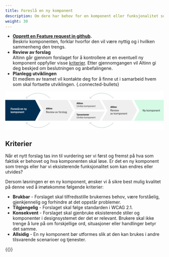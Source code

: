 ```yaml
---
title: Foreslå en ny komponent
description: Om dere har behov for en komponent eller funksjonalitet som vi ikke tilbyr ønsker vi at behovet blir meldt som en feature request før utviklingen starter. 
weight: 30
---
```


- **[Opprett en Feature request in github](https://github.com/Altinn/altinn-studio/issues/new?assignees=FinnurO&labels=kind%2Ffeature-request&template=feature_request.md).**  
Beskriv komponenten, forklar hvorfor den vil være nyttig og i hvilken 
sammenheng den trengs. 
- **Review av forslag**  
Altinn går gjennom forslaget for å kontrollere at en eventuell ny komponent oppfyller visse [kriterier](#kriterier). 
Etter gjennomgangen vil Altinn gi deg beskjed om beslutningen og anbefalingene.
- **Planlegg utviklingen**  
Et medlem av teamet vil kontakte deg for å finne ut i samarbeid hvem som skal 
fortsette utviklingen. 
{.connected-bullets}

![Foreslå en ny komponent](contributing-propose.svg "Ønsket forløp når nye komponenter blir foreslått")

## Kriterier

Når et nytt forslag tas inn til vurdering ser vi først og fremst på hva som faktisk er behovet og hva komponenten skal løse. 
Er det en ny komponent som trengs eller har vi eksisterende funksjonalitet som kan endres eller utvides? 

Dersom løsningen er en ny komponent, ønsker vi å sikre best mulig kvalitet på denne ved å imøtekomme følgende 
kriterier: 
- **Brukbar** - Forslaget skal tilfredsstille brukernes behov, være forståelig, gjenkjennelig og forhindre at det 
oppstår problemer.
- **Tilgjengelig** - Forslaget skal følge standarden i WCAG 2.1.
- **Konsekvent** - Forslaget skal gjenbruke eksisterende stiler og komponenter i designsystemet der det er relevant. 
Brukere skal ikke trenge å lure på om forskjellige ord, situasjoner eller handlinger betyr det samme.
- **Allsidig** - En ny komponent bør utformes slik at den kan brukes i andre tilsvarende scenarioer og tjenester.

{{<children description="true">}}

